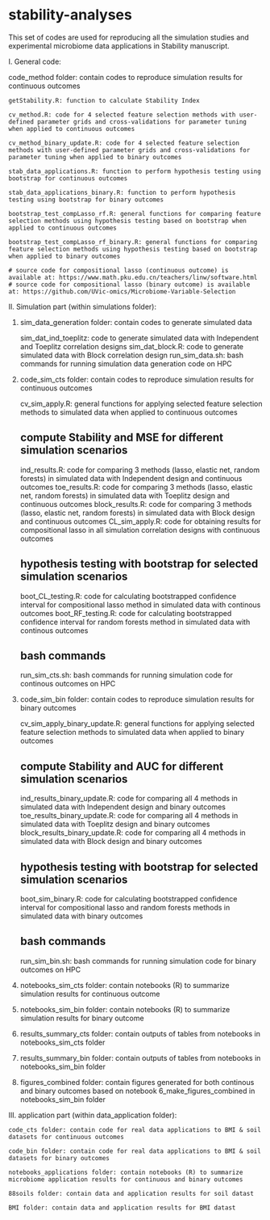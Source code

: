 # stability-analyses
This set of codes are used for reproducing all the simulation studies and experimental microbiome data applications in Stability manuscript.

I. General code:
	
code_method folder: contain codes to reproduce simulation results for continuous outcomes

	getStability.R: function to calculate Stability Index

	cv_method.R: code for 4 selected feature selection methods with user-defined parameter grids and cross-validations for parameter tuning when applied to continuous outcomes

	cv_method_binary_update.R: code for 4 selected feature selection methods with user-defined parameter grids and cross-validations for parameter tuning when applied to binary outcomes

	stab_data_applications.R: function to perform hypothesis testing using bootstrap for continuous outcomes

	stab_data_applications_binary.R: function to perform hypothesis testing using bootstrap for binary outcomes

	bootstrap_test_compLasso_rf.R: general functions for comparing feature selection methods using hypothesis testing based on bootstrap when applied to continuous outcomes

	bootstrap_test_compLasso_rf_binary.R: general functions for comparing feature selection methods using hypothesis testing based on bootstrap when applied to binary outcomes

	# source code for compositional lasso (continuous outcome) is available at: https://www.math.pku.edu.cn/teachers/linw/software.html
	# source code for compositional lasso (binary outcome) is available at: https://github.com/UVic-omics/Microbiome-Variable-Selection


II. Simulation part (within simulations folder):
1. sim_data_generation folder: contain codes to generate simulated data

	sim_dat_ind_toeplitz: code to generate simulated data with Independent and Toeplitz correlation designs
	sim_dat_block.R: code to generate simulated data with Block correlation design
	run_sim_data.sh: bash commands for running simulation data generation code on HPC

2. code_sim_cts folder: contain codes to reproduce simulation results for continuous outcomes 

	cv_sim_apply.R: general functions for applying selected feature selection methods to simulated data when applied to continuous outcomes

	## compute Stability and MSE for different simulation scenarios
	ind_results.R: code for comparing 3 methods (lasso, elastic net, random forests) in simulated data with Independent design and continuous outcomes
	toe_results.R: code for comparing 3 methods (lasso, elastic net, random forests) in simulated data with Toeplitz design and continuous outcomes
	block_results.R: code for comparing 3 methods (lasso, elastic net, random forests) in simulated data with Block design and continuous outcomes
	CL_sim_apply.R: code for obtaining results for compositional lasso in all simulation correlation designs with continuous outcomes

	## hypothesis testing with bootstrap for selected simulation scenarios
	boot_CL_testing.R: code for calculating bootstrapped confidence interval for compositional lasso method in simulated data with continous outcomes
	boot_RF_testing.R: code for calculating bootstrapped confidence interval for random forests method in simulated data with continous outcomes

	## bash commands
	run_sim_cts.sh: bash commands for running simulation code for continous outcomes on HPC


3. code_sim_bin folder: contain codes to reproduce simulation results for binary outcomes

	cv_sim_apply_binary_update.R: general functions for applying selected feature selection methods to simulated data when applied to binary outcomes

	## compute Stability and AUC for different simulation scenarios
	ind_results_binary_update.R: code for comparing all 4 methods in simulated data with Independent design and binary outcomes
	toe_results_binary_update.R: code for comparing all 4 methods in simulated data with Toeplitz design and binary outcomes
	block_results_binary_update.R: code for comparing all 4 methods in simulated data with Block design and binary outcomes

	## hypothesis testing with bootstrap for selected simulation scenarios
	boot_sim_binary.R: code for calculating bootstrapped confidence interval for compositional lasso and random forests methods in simulated data with binary outcomes

	## bash commands
	run_sim_bin.sh: bash commands for running simulation code for binary outcomes on HPC

4. notebooks_sim_cts folder: contain notebooks (R) to summarize simulation results for continuous outcome

5. notebooks_sim_bin folder: contain notebooks (R) to summarize simulation results for binary outcome	

6. results_summary_cts folder: contain outputs of tables from notebooks in notebooks_sim_cts folder

7. results_summary_bin folder: contain outputs of tables from notebooks in notebooks_sim_bin folder

8. figures_combined folder: contain figures generated for both continous and binary outcomes based on notebook 6_make_figures_combined in notebooks_sim_bin folder


III. application part (within data_application folder):

	code_cts folder: contain code for real data applications to BMI & soil datasets for continuous outcomes

	code_bin folder: contain code for real data applications to BMI & soil datasets for binary outcomes

	notebooks_applications folder: contain notebooks (R) to summarize microbiome application results for continuous and binary outcomes

	88soils folder: contain data and application results for soil datast

	BMI folder: contain data and application results for BMI datast

